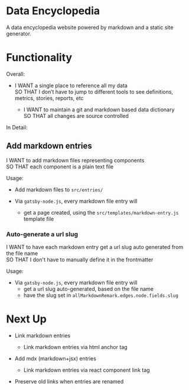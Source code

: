 # Data Encyclopedia

A data encyclopedia website powered by markdown and a static site generator.

# Functionality

Overall:

- I WANT a single place to reference all my data  
  SO THAT I don’t have to jump to different tools to see definitions, metrics, stories, reports, etc

  - I WANT to maintain a git and markdown based data dictionary  
    SO THAT all changes are source controlled

In Detail:

## Add markdown entries

I WANT to add markdown files representing components  
SO THAT each component is a plain text file

Usage:

- Add markdown files to `src/entries/`

- Via `gatsby-node.js`, every markdown file entry will
  - get a page created, using the `src/templates/markdown-entry.js` template file

### Auto-generate a url slug

I WANT to have each markdown entry get a url slug auto generated from the file name  
SO THAT I don't have to manually define it in the frontmatter

Usage:

- Via `gatsby-node.js`, every markdown file entry will
  - get a url slug auto-generated, based on the file name
  - have the slug set in `allMarkdownRemark.edges.node.fields.slug`

# Next Up

- Link markdown entries

  - Link markdown entries via html anchor tag

- Add mdx (markdown+jsx) entries

  - Link markdown entries via react component link tag

- Preserve old links when entries are renamed

